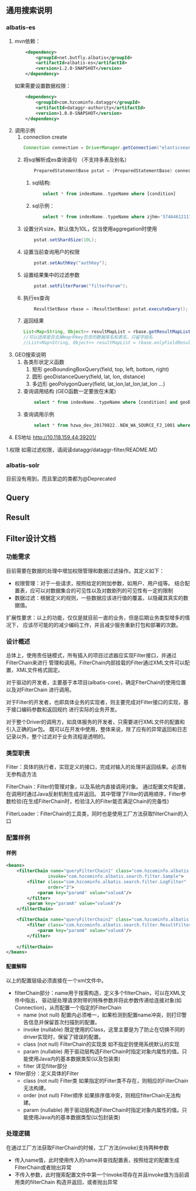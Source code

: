 ## 通用搜索说明
### albatis-es
1. mvn依赖：
	~~~xml
		<dependency>
			<groupId>net.butfly.albatis</groupId>
			<artifactId>albatis-es</artifactId>
			<version>1.2.0-SNAPSHOT</version>
		</dependency>
	~~~
	如果需要设置数据权限：
	~~~xml
		<dependency>
            <groupId>com.hzcominfo.dataggr</groupId>
            <artifactId>dataggr-authority</artifactId>
            <version>1.0.0-SNAPSHOT</version>
        </dependency>
	~~~
2. 调用示例
	1. connection create
		~~~java
		Connection connection = DriverManager.getConnection("elasticsearch://phgacluster@10.120.173.60:39300");
		~~~
	1. 将sql解析成es查询语句 （不支持多表及别名）
		~~~java
			PreparedStatementBase pstat = (PreparedStatementBase) connection.prepareStatement(sql);
		~~~
		1. sql结构:
			~~~sql
				select * from indexName..typeName where [condition] 
			~~~
		2. sql示例：
			~~~sql
				select * from indexName..typeName where zjhm='574646121111111' and name like '.*tom.*'; 
			~~~
	2. 设置分片size，默认值为10L，仅当使用aggregation时使用
		~~~java
			pstat.setShardSize(10L);
		~~~
	3. 设置当前查询用户的权限
		~~~java
			pstat.setAuthKey("authKey");
		~~~
	4. 设置结果集中的过滤参数
		~~~java
			pstat.setFilterParam("filterParam");
		~~~
	5. 执行es查询
		~~~java
			ResultSetBase rbase = (ResultSetBase) pstat.executeQuery();			
		~~~
	6. 返回结果
		~~~java
		List<Map<String, Object>> resultMapList = rbase.getResultMapList();		
		//可以选择是否去掉map中key包含的数据库名和表名，只留字段名
		//List<Map<String, Object>> resultMapList = rbase.onlyFieldResult(rbase.getResultMapList());
		~~~
1. GEO搜索说明
	1. 各类形状定义函数
		1. 矩形 geoBoundingBoxQuery(field, top, left, bottom, right)
		1. 圆形 geoDistanceQuery(field, lat, lon, distance) 
		1. 多边形 geoPolygonQuery(field, lat_lon,lat_lon,lat_lon ...)
	1. 查询调用结构 (GEO函数一定要放在末尾)
		~~~sql
			select * from indexName..typeName where [condition] and geoBoundingBoxQuery(location, 3.0, 2.0, 1.5, 4.0)
		~~~
	1. 查询调用示例
		~~~sql
			select * from hzwa_dev_20170822..NEW_WA_SOURCE_FJ_1001 where geoBoundingBoxQuery(LOCATION, 30.1860760000000, 120.2812200000000, 30.1528250000000, 120.2975510000000) limit 100
		~~~	
1. ES地址
http://10.118.159.44:39201/

1.权限
	如需过滤权限，请阅读dataggr/dataggr-filter/README.MD
	
### albatis-solr    
目前没有用到，而且里边的类都为@Deprecated

    
## Query

## Result

## Filter设计文档

### 功能需求
目前需要在数据的处理中增加权限管理和数据过滤操作。其定义如下：
- 权限管理：对于一些请求，按照给定的附加参数，如用户、用户组等。
结合配置表，应可以对数据集合的可见性以及对数剧列的可见性有一定的限制
- 数据过滤：根据定义的规则，一些数据应该进行值的覆盖，以隐藏其真实的数据值。
 
扩展性要求：以上的功能，仅仅是就目前一直的业务，但是后期业务类型增多的情况下，
应该尽可能的的减少编码工作，并且减少服务重新打包和部署的次数。

### 设计概述
总体上，使用责任链模式，所有插入的项目过滤器应实现Filter接口，并通过FilterChain来进行
管理和调用。FilterChain内部挂载的Filter通过XML文件可以配置，XML文件格式固定。

对于驱动的开发者，主要基于本项目(albatis-core)，确定FlterChain的使用位置以及对FilterChain
进行调用。

对于Filter的开发者，也即具体业务的实现者，则主要完成对Filter接口的实现，基于接口编码参数和返回规约
进行实际的业务开发。

对于整个Driver的调用方，如具体服务的开发者，只需要进行XML文件的配置和引入正确的jar包。
既可以在开发中使用，整体来说，除了应有的异常返回和日志记录以外，整个过滤对于业务流程是透明的。

### 类型职责
Filter：具体的执行者，实现定义的接口，完成对输入的处理并返回结果。必须有无参构造方法

FilterChain：Filter的管理对象，以及系统内直接调用对象。
通过配置文件配置，在调用时通过Java反射机制生成并返回。
其中管理了Filter的调用顺序，Filter参数检验(在生成FilterChain时，检验注入的Filter能否满足Chain的完备性)

FilterLoader：FilterChain的工具类，同时也是使用工厂方法获取filterChain的入口
### 配置样例
#### 样例
```xml
<beans>
    <filterChain name="queryFilterChain1" class="com.hzcominfo.albatis.search.filter.BasicFilterChain"
                invoke="com.hzcominfo.albatis.search.filter.Sample">
        <filter class="com.hzcominfo.albatis.search.filter.LogFilter"
                order="3">
            <param key="paramA" value="valueA"/>
        </filter>
        <param key="paramA" value="valueA"/>
    </filterChain>

    <filterChain name="queryFilterChain2" class="com.hzcominfo.albatis.search.filter.BasicFilterChain">
        <filter class="com.hzcominfo.albatis.search.filter.ResultFilter">
            <param key="paramA" value="valueA"/>
        </filter>
        
    </filterChain>
</beans>
```
#### 配置解释
以上的配置层级必须直接在一个xml文件中。

* filterChain部分：name用于按需构造，定义多个filterChain，可以在XML文件中指出，
驱动层处理请求附带的特殊参数并将此参数传递给连接对象(如Connection)，从而配置一个指定的FilterChain
    - name   (not null) 配置内必须唯一，如果检测到配置name冲突，则打印警告信息并保留首次扫描到的配置。
    - invoke (nullable) 限定使用的Class，这里主要是为了防止在切换不同的driver实现时，保留了错误的配置。
    - class  (not null) FilterChain的实现类 如不指定则使用系统默认的实现
    - param  (nullable) 用于驱动层构造FilterChain时指定对象内属性的值。只能使用Java内的基本数据类型(以及包装类)
    - filter 详见filter部分
* filter部分：定义具体的Filter
    - class  (not null) Filter类 如果指定的Filter类不存在，则相应的FilterChain无法构建。
    - order  (not null) Filter顺序 如果排序值冲突，则相应filterChain无法构建。
    - param  (nullable) 用于驱动层构造FilterChain时指定对象内属性的值。只能使用Java内的基本数据类型(以包封装类)

### 处理逻辑
在通过工厂方法获取FilterChain的时候，工厂方法(invoke)支持两种参数
- 传入name值，此时使用传入的name并查找配置表，按照给定的配置生成FilterChain或者抛出异常
- 不传入参数，此时搜索配置文件中第一个invoke项存在并且invoke值为当前调用类的filterChain
构造并返回，或者抛出异常
